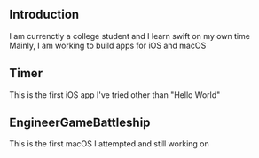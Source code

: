 ## Introduction
I am currenctly a college student and I learn swift on my own time </br>
Mainly, I am working to build apps for iOS and macOS

## Timer
This is the first iOS app I've tried other than "Hello World"

## EngineerGameBattleship
This is the first macOS I attempted and still working on
